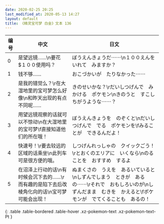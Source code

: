 ```yaml
---
date: 2020-02-25 20:25
last_modified_at: 2020-05-13 14:27
layout: default
title: 《精灵宝可梦 白金》文本 136
---
```

| 编号 | 中文 | 日文 |
| ---- | ---- | ---- |
| 0 | 是望远镜……\n要花$１００使用吗？ | ぼうえんきょうだ⋯⋯\n１００えんを　いれて　みますか？ |
| 1 | 钱不够…… | おこづかいが　たりなかった⋯⋯ |
| 2 | 是我的错觉么？\r在大湿地里的宝可梦怎么好像\n和昨天出现的有点不同呢…… | きのせいかな？\rだいしつげんで　みかける　ポケモン\nきのうと　すこし　ちがうような⋯⋯？ |
| 3 | 用望远镜观察的话就可以不惊动\n在大湿地里的宝可梦\f直接知道他们的所在哦！ | ぼうえんきょうを　のぞくと\nだいしつげんで　でる　ポケモンを\fみることが　できるんだよ！ |
| 4 | 快速号！\r要去较远的区域的话乘坐\n此列车可是很方便的哦。 | しつげんれっしゃの　クイックごう！\rとおくのエリアに　いくなら\nのることを　おすすめ　するよ |
| 5 | 在沼泽上行动的话\n有时候会沉下去的……\r而有趣的是陷下去后改棱角化向的话\n宝可梦可能会出现！ | ぬまくさの　うえを　あるいていると\nしずんでしまう　ときが　あるの⋯⋯\rそれで　おもしろいのが\nしずんだまま　むきを　かえると\fポケモンが　でてくることも　あるの！ |
{: .table .table-bordered .table-hover .xz-pokemon-text .xz-pokemon-text-Pt }